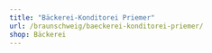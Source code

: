 ```yaml
---
title: "Bäckerei-Konditorei Priemer"
url: /braunschweig/baeckerei-konditorei-priemer/
shop: Bäckerei
---
```

